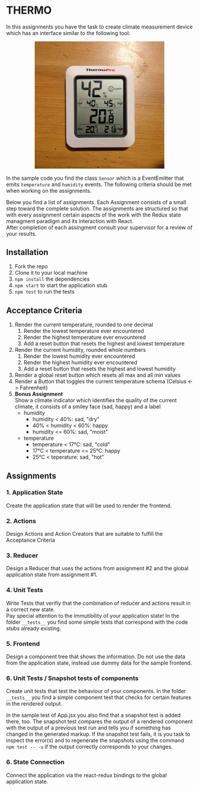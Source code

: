 # THERMO

In this assignments you have the task to create climate measurement device which has an interface similar to the following tool:

<p align="center">
  <img src="https://raw.githubusercontent.com/seriousManual/thermo/master/thermo.jpg" width="350" />
</p>

In the sample code you find the class `Sensor` which is a EventEmitter that emits `temperature` and `humidity` events. 
The following criteria should be met when working on the assignments.

Below you find a list of assignments. Each Assignment consists of a small step toward the complete solution. The assignments are structured so that with every assignment certain aspects of the work with the Redux state managment paradigm and its interaction with React.  
After completion of each assingment consult your supervisor for a review of your results.

## Installation

1. Fork the repo
2. Clone it to your local machine
3. `npm install` the dependencies
4. `npm start` to start the application stub
5. `npm test` to run the tests

## Acceptance Criteria

1. Render the current temperature, rounded to one decimal 
    1. Render the lowest temperature ever encountered
    2. Render the highest temperature ever envountered
    3. Add a reset button that resets the highest and lowest temperature
2. Render the current humidity, rounded whole numbers
    1. Render the lowest humidity ever encountered
    2. Render the highest humidity ever encountered
    3. Add a reset button that resets the highest and lowest humidity
3. Render a global reset button which resets all max and all min values
4. Render a Button that toggles the current temperature schema (Celsius <-> Fahrenheit)
5. **Bonus Assignment**    
Show a climate indicator which identifies the quality of the current climate, it consists of a smiley face (sad, happy) and a label
    * humidity
        * humidity < 40%: sad, "dry"
        * 40% < humidity < 60%: happy
        * humidity <= 60%: sad, "moist"
    * temperature
        * temperature < 17°C: sad, "cold"
        * 17°C < temperature <= 25°C: happy
        * 25°C < teperature: sad, "hot"

## Assignments

### 1. Application State
Create the application state that will be used to render the frontend.

### 2. Actions
Design Actions and Action Creators that are suitable to fulfill the Acceptance Criteria

### 3. Reducer
Design a Reducer that uses the actions from assignment #2 and the global application state from assignment #1.

### 4. Unit Tests
Write Tests that verifiy that the combination of reducer and actions result in a correct new state.  
Pay special attention to the immutibility of your application state!
In the folder `__tests__` you find some simple tests that correspond with the code stubs already existing.

### 5. Frontend
Design a component tree that shows the information.
Do not use the data from the application state, instead use dummy data for the sample frontend.

### 6. Unit Tests / Snapshot tests of components
Create unit tests that test the behaviour of your components.
In the folder `__tests__` you find a simple component test that checks for certain features in the rendered output.

In the sample test of App.jsx you also find that a snapshot test is added there, too. The snapshot test compares the output of a rendered component with the output of a previous test run and tells you if something has changed in the generated markup.
If the snapshot test fails, it is you task to inspect the error(s) and to regenerate the snapshots using the command `npm test -- -u` if the output correctly corresponds to your changes.

### 6. State Connection
Connect the application via the react-redux bindings to the global application state.